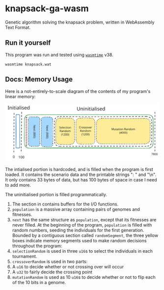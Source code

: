# knapsack-ga-wasm
Genetic algorithm solving the knapsack problem, written in WebAssembly Text Format.

## Run it yourself

This program was run and tested using [`wasmtime`](https://github.com/bytecodealliance/wasmtime) v38.

```
wasmtime knapsack.wat
```

## Docs: Memory Usage

Here is a not-entirely-to-scale diagram of the contents of my program's linear memory:

![Only a tiny portion of the memory is initialised](docs/memory.svg)

The intialised portion is hardcoded, and is filled when the program is first loaded.
It contains the scenario data and the printable strings ": " and "\n".
It only contains 33 bytes of data, but has 100 bytes of space in case I need to add more.

The uninitialised portion is filled programmatically.
1. The section in contains buffers for the I/O functions.
2. `population` is a massive array containing pairs of genomes and fitnesses.
3. `next` has the same structure as `population`, except that its fitnesses are never filled.
At the beginning of the program, `population` is filled with random numbers,
seeding the individuals for the first generation.
Bounded by a contiguous section called `randomSegment`,
the three yellow boxes indicate memory segments used to make random decisions throughout the program:
4. `selectionRandom` is used in three `u16`s to select the individuals in each tournament.
5. `crossoverRandom` is used in two parts:
  1. A `u16` to decide whether or not crossing over will occur
  2. A `u32` to fairly decide the crossing point
6. `mutationRandom` is used as 10 `u16`s to decide whether or not to flip each of the 10 bits in a genome.